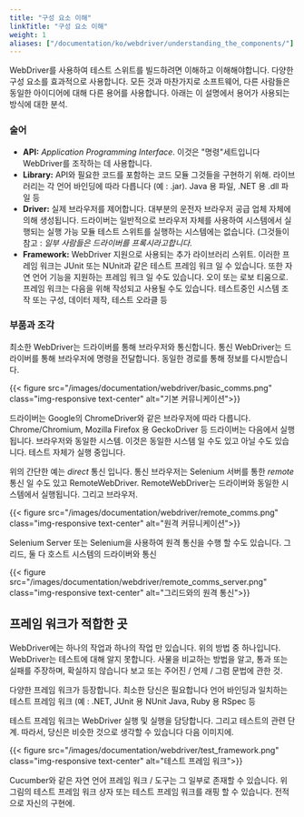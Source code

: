 ```yaml
---
title: "구성 요소 이해"
linkTitle: "구성 요소 이해"
weight: 1
aliases: ["/documentation/ko/webdriver/understanding_the_components/"]
---
```


WebDriver를 사용하여 테스트 스위트를 빌드하려면 이해하고 이해해야합니다.
다양한 구성 요소를 효과적으로 사용합니다. 모든 것과 마찬가지로
소프트웨어, 다른 사람들은 동일한 아이디어에 대해 다른 용어를 사용합니다. 아래는
이 설명에서 용어가 사용되는 방식에 대한 분석.

### 술어

* **API:** _Application Programming Interface_. 이것은 "명령"세트입니다
WebDriver를 조작하는 데 사용합니다.
* **Library:** API와 필요한 코드를 포함하는 코드 모듈
그것들을 구현하기 위해. 라이브러리는 각 언어 바인딩에 따라 다릅니다 (예 : .jar).
Java 용 파일, .NET 용 .dll 파일 등
* **Driver:** 실제 브라우저를 제어합니다. 대부분의 운전자
브라우저 공급 업체 자체에 의해 생성됩니다. 드라이버는 일반적으로
브라우저 자체를 사용하여 시스템에서 실행되는 실행 가능 모듈
테스트 스위트를 실행하는 시스템에는 없습니다. (그것들이
참고 : _일부 사람들은 드라이버를 프록시라고합니다._
* **Framework:** WebDriver 지원으로 사용되는 추가 라이브러리
스위트. 이러한 프레임 워크는 JUnit 또는 NUnit과 같은 테스트 프레임 워크 일 수 있습니다.
또한 자연 언어 기능을 지원하는 프레임 워크 일 수도 있습니다.
오이 또는 로보 티움으로. 프레임 워크는 다음을 위해 작성되고 사용될 수도 있습니다.
테스트중인 시스템 조작 또는 구성, 데이터
제작, 테스트 오라클 등


### 부품과 조각
최소한 WebDriver는 드라이버를 통해 브라우저와 통신합니다. 통신
WebDriver는 드라이버를 통해 브라우저에 명령을 전달합니다.
동일한 경로를 통해 정보를 다시받습니다.

{{< figure src="/images/documentation/webdriver/basic_comms.png" class="img-responsive text-center" alt="기본 커뮤니케이션">}}

드라이버는 Google의 ChromeDriver와 같은 브라우저에 따라 다릅니다.
Chrome/Chromium, Mozilla Firefox 용 GeckoDriver 등 드라이버는 다음에서 실행됩니다.
브라우저와 동일한 시스템. 이것은 동일한 시스템 일 수도 있고 아닐 수도 있습니다.
테스트 자체가 실행 중입니다.

위의 간단한 예는 _direct_ 통신 입니다. 통신
브라우저는 Selenium 서버를 통한 _remote_ 통신 일 수도 있고
RemoteWebDriver. RemoteWebDriver는 드라이버와 동일한 시스템에서 실행됩니다.
그리고 브라우저.

{{< figure src="/images/documentation/webdriver/remote_comms.png" class="img-responsive text-center" alt="원격 커뮤니케이션">}}

Selenium Server 또는 Selenium을 사용하여 원격 통신을 수행 할 수도 있습니다.
그리드, 둘 다 호스트 시스템의 드라이버와 통신

{{< figure src="/images/documentation/webdriver/remote_comms_server.png" class="img-responsive text-center" alt="그리드와의 원격 통신">}}

## 프레임 워크가 적합한 곳

WebDriver에는 하나의 작업과 하나의 작업 만 있습니다.
위의 방법 중 하나입니다. WebDriver는 테스트에 대해 알지 못합니다.
사물을 비교하는 방법을 알고, 통과 또는 실패를 주장하며, 확실하지 않습니다
보고 또는 주어진 / 언제 / 그럼 문법에 관한 것.

다양한 프레임 워크가 등장합니다. 최소한 당신은 필요합니다
언어 바인딩과 일치하는 테스트 프레임 워크 (예 : .NET, JUnit 용 NUnit
Java, Ruby 용 RSpec 등

테스트 프레임 워크는 WebDriver 실행 및 실행을 담당합니다.
그리고 테스트의 관련 단계. 따라서, 당신은 비슷한 것으로 생각할 수 있습니다
다음 이미지에.

{{< figure src="/images/documentation/webdriver/test_framework.png" class="img-responsive text-center" alt="테스트 프레임 워크">}}

Cucumber와 같은 자연 언어 프레임 워크 / 도구는 그 일부로 존재할 수 있습니다.
위 그림의 테스트 프레임 워크 상자 또는 테스트 프레임 워크를 래핑 할 수 있습니다.
전적으로 자신의 구현에.

